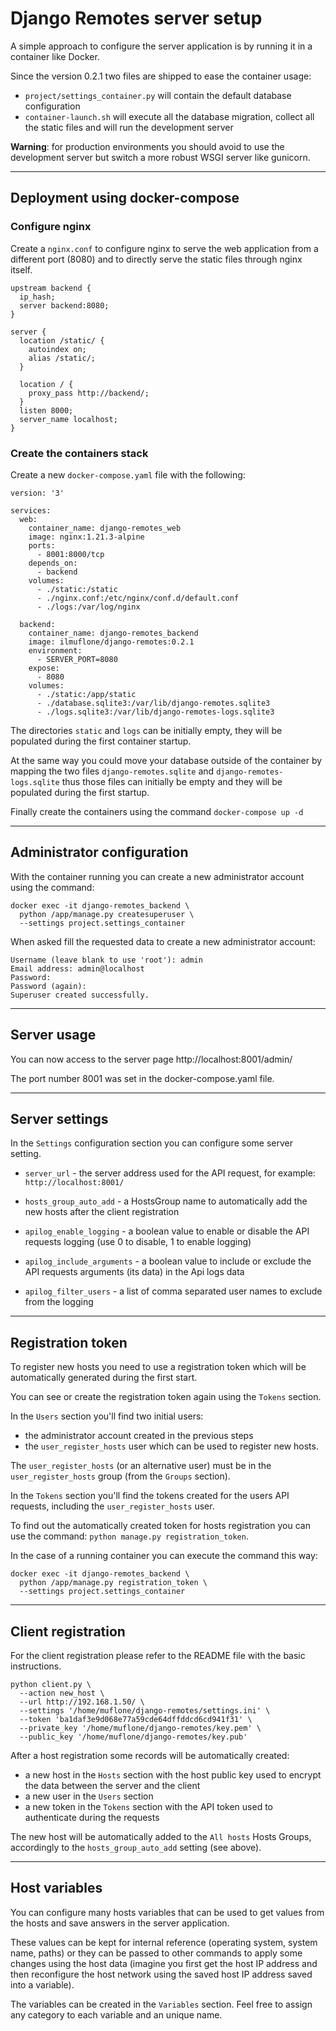 # Django Remotes server setup

A simple approach to configure the server application is by running it
in a container like Docker.

Since the version 0.2.1 two files are shipped to ease the container
usage:
- `project/settings_container.py` will contain the default database
configuration
- `container-launch.sh` will execute all the database migration,
collect all the static files and will run the development server

**Warning**: for production environments you should avoid to use the
development server but switch a more robust WSGI server like gunicorn.

---

## Deployment using docker-compose

### Configure nginx

Create a `nginx.conf` to configure nginx to serve the web application
from a different port (8080) and to directly serve the static files
through nginx itself.

```
upstream backend {
  ip_hash;
  server backend:8080;
}

server {
  location /static/ {
    autoindex on;
    alias /static/;
  }

  location / {
    proxy_pass http://backend/;
  }
  listen 8000;
  server_name localhost;
}
```

### Create the containers stack

Create a new `docker-compose.yaml` file with the following:

```
version: '3'

services:
  web:
    container_name: django-remotes_web
    image: nginx:1.21.3-alpine
    ports:
      - 8001:8000/tcp
    depends_on:
      - backend
    volumes:
      - ./static:/static
      - ./nginx.conf:/etc/nginx/conf.d/default.conf
      - ./logs:/var/log/nginx

  backend:
    container_name: django-remotes_backend
    image: ilmuflone/django-remotes:0.2.1
    environment:
      - SERVER_PORT=8080
    expose:
      - 8080
    volumes:
      - ./static:/app/static
      - ./database.sqlite3:/var/lib/django-remotes.sqlite3
      - ./logs.sqlite3:/var/lib/django-remotes-logs.sqlite3
```

The directories `static` and `logs` can be initially empty, they will
be populated during the first container startup.

At the same way you could move your database outside of the container
by mapping the two files `django-remotes.sqlite` and
`django-remotes-logs.sqlite` thus those files can initially be empty
and they will be populated during the first startup.

Finally create the containers using the command `docker-compose up -d`

---

## Administrator configuration

With the container running you can create a new administrator account
using the command:

```
docker exec -it django-remotes_backend \
  python /app/manage.py createsuperuser \
  --settings project.settings_container
```

When asked fill the requested data to create a new administrator
account:

```
Username (leave blank to use 'root'): admin  
Email address: admin@localhost
Password: 
Password (again): 
Superuser created successfully.
```

---

## Server usage

You can now access to the server page http://localhost:8001/admin/

The port number 8001 was set in the docker-compose.yaml file.

---

## Server settings

In the `Settings` configuration section you can configure some
server setting.

- `server_url` - the server address used for the API request,
for example: `http://localhost:8001/`

- `hosts_group_auto_add` - a HostsGroup name to automatically add
the new hosts after the client registration

- `apilog_enable_logging` - a boolean value to enable or disable the
API requests logging (use 0 to disable, 1 to enable logging)

- `apilog_include_arguments` - a boolean value to include or exclude
the API requests arguments (its data) in the Api logs data

- `apilog_filter_users` - a list of comma separated user names to
exclude from the logging

---

## Registration token

To register new hosts you need to use a registration token which
will be automatically generated during the first start.

You can see or create the registration token again using the
`Tokens` section.

In the `Users` section you'll find two initial users:

- the administrator account created in the previous steps
- the `user_register_hosts` user which can be used to register new
hosts.

The `user_register_hosts` (or an alternative user) must be in the
`user_register_hosts` group (from the `Groups` section).

In the `Tokens` section you'll find the tokens created for the users
API requests, including the `user_register_hosts` user.

To find out the automatically created token for hosts registration
you can use the command: `python manage.py registration_token`.

In the case of a running container you can execute the command this
way:

```
docker exec -it django-remotes_backend \
  python /app/manage.py registration_token \
  --settings project.settings_container
```

---

## Client registration

For the client registration please refer to the README file with
the basic instructions.

```shell
python client.py \
  --action new_host \
  --url http://192.168.1.50/ \
  --settings '/home/muflone/django-remotes/settings.ini' \
  --token 'ba1daf3e9d068e77a59cde64dffddcd6cd941f31' \
  --private_key '/home/muflone/django-remotes/key.pem' \
  --public_key '/home/muflone/django-remotes/key.pub'
```

After a host registration some records will be automatically created:

- a new host in the `Hosts` section with the host public key used to
encrypt the data between the server and the client
- a new user in the `Users` section
- a new token in the `Tokens` section with the API token used to
authenticate during the requests

The new host will be automatically added to the `All hosts` Hosts
Groups, accordingly to the `hosts_group_auto_add` setting (see above).

---

## Host variables

You can configure many hosts variables that can be used to get
values from the hosts and save answers in the server application.

These values can be kept for internal reference (operating system,
system name, paths) or they can be passed to other commands to
apply some changes using the host data (imagine you first get the
host IP address and then reconfigure the host network using the
saved host IP address saved into a variable).

The variables can be created in the `Variables` section. Feel free
to assign any category to each variable and an unique name.
